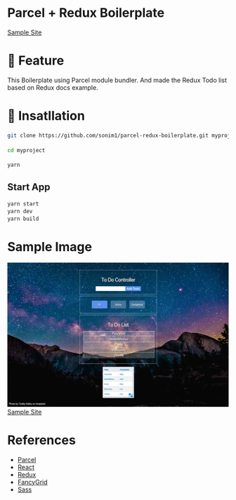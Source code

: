# Parcel + Redux Boilerplate
[Sample Site](https://parcel-redux.netlify.com/)
# 💬 Feature
This Boilerplate using Parcel module bundler.
And made the Redux Todo list based on Redux docs example.

# 🔧 Insatllation
```zsh
git clone https://github.com/sonim1/parcel-redux-boilerplate.git myproject

cd myproject

yarn
```
## Start App
```zsh
yarn start
yarn dev
yarn build
```

# Sample Image
![](./Sample.jpg)
[Sample Site](https://parcel-redux.netlify.com/)

# References
- [Parcel](https://parceljs.org/)
- [React](https://reactjs.org/)
- [Redux](https://redux.js.org)
- [FancyGrid](https://fancygrid.com/)
- [Sass](https://sass-lang.com/)
